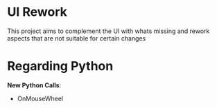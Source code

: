 # UI Rework
 
This project aims to complement the UI with whats missing and rework aspects that are not suitable for certain changes


# Regarding Python
 **New Python Calls**:
 - OnMouseWheel